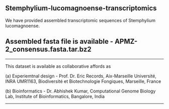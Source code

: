 Stemphylium-lucomagnoense-transcriptomics
----------------------------------------------------------------------------------------------------------------------------
We have provided assembled transcriptomic sequences of Stemphylium lucomagnoense.

Assembled fasta file is available - APMZ-2_consensus.fasta.tar.bz2
----------------------------------------------------------------------------------------------------------------------------

-----------------------------------------------------------------------------------------------------------------------------
This dataset is available as collaborative affords as 

(a) Experiemtnal design - Prof. Dr. Eric Records, Aix-Marseille Université, INRA UMR1163, Biodiversité et Biotechnologie Fongiques, Marseille, France 

(b) Bioinformatics  - Dr. Abhishek Kumar, Computational Genome Biology Lab, Institute of Bioinformatics, Bangalore, India 

--------------------------------------------------------------------------------------------------------------------------------
